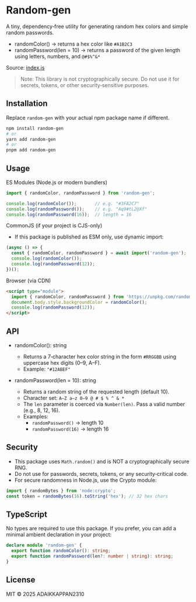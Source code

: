 # Random-gen

A tiny, dependency‑free utility for generating random hex colors and simple random passwords.

- randomColor() → returns a hex color like `#A1B2C3`
- randomPassword(len = 10) → returns a password of the given length using letters, numbers, and `@#$%^&*`

Source: [index.js](https://github.com/ADAIKKAPPAN2310/Random-gen/blob/main/index.js)

> Note: This library is not cryptographically secure. Do not use it for secrets, tokens, or other security‑sensitive purposes.

## Installation

Replace `random-gen` with your actual npm package name if different.

```sh
npm install random-gen
# or
yarn add random-gen
# or
pnpm add random-gen
```

## Usage

ES Modules (Node.js or modern bundlers)

```js
import { randomColor, randomPassword } from 'random-gen';

console.log(randomColor());       // e.g. "#3FA2C7"
console.log(randomPassword());    // e.g. "Aq9#tL2@Xf"
console.log(randomPassword(16));  // length = 16
```

CommonJS (if your project is CJS-only)

- If this package is published as ESM only, use dynamic import:
```js
(async () => {
  const { randomColor, randomPassword } = await import('random-gen');
  console.log(randomColor());
  console.log(randomPassword(12));
})();
```

Browser (via CDN)

```html
<script type="module">
  import { randomColor, randomPassword } from 'https://unpkg.com/random-gen?module';
  document.body.style.backgroundColor = randomColor();
  console.log(randomPassword(12));
</script>
```

## API

- randomColor(): string
  - Returns a 7‑character hex color string in the form `#RRGGBB` using uppercase hex digits (0–9, A–F).
  - Example: `"#12ABEF"`

- randomPassword(len = 10): string
  - Returns a random string of the requested length (default 10).
  - Character set: `A–Z a–z 0–9 @ # $ % ^ & *`
  - The `len` parameter is coerced via `Number(len)`. Pass a valid number (e.g., 8, 12, 16).
  - Examples:
    - `randomPassword()` → length 10
    - `randomPassword(16)` → length 16

## Security

- This package uses `Math.random()` and is NOT a cryptographically secure RNG.
- Do not use for passwords, secrets, tokens, or any security‑critical code.
- For secure randomness in Node.js, use the Crypto module:

```js
import { randomBytes } from 'node:crypto';
const token = randomBytes(16).toString('hex'); // 32 hex chars
```

## TypeScript

No types are required to use this package. If you prefer, you can add a minimal ambient declaration in your project:

```ts
declare module 'random-gen' {
  export function randomColor(): string;
  export function randomPassword(len?: number | string): string;
}
```

## License

MIT © 2025 ADAIKKAPPAN2310